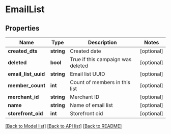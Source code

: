 # EmailList

## Properties
Name | Type | Description | Notes
------------ | ------------- | ------------- | -------------
**created_dts** | **string** | Created date | [optional] 
**deleted** | **bool** | True if this campaign was deleted | [optional] 
**email_list_uuid** | **string** | Email list UUID | [optional] 
**member_count** | **int** | Count of members in this list | [optional] 
**merchant_id** | **string** | Merchant ID | [optional] 
**name** | **string** | Name of email list | [optional] 
**storefront_oid** | **int** | Storefront oid | [optional] 

[[Back to Model list]](../README.md#documentation-for-models) [[Back to API list]](../README.md#documentation-for-api-endpoints) [[Back to README]](../README.md)


